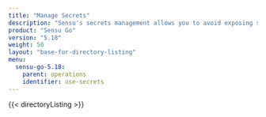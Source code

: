 ```yaml
---
title: "Manage Secrets"
description: "Sensu's secrets management allows you to avoid exposing secrets like usernames and passwords in your Sensu configuration."
product: "Sensu Go"
version: "5.18"
weight: 50
layout: "base-for-directory-listing"
menu:
  sensu-go-5.18:
    parent: operations
    identifier: use-secrets
---
```


{{< directoryListing >}}

